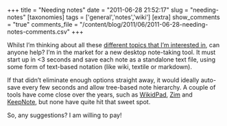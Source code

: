 +++
title = "Needing notes"
date = "2011-06-28 21:52:17"
slug = "needing-notes"
[taxonomies]
tags = ['general','notes','wiki']
[extra]
show_comments = "true"
comments_file = "/content/blog/2011/06/2011-06-28-needing-notes-comments.csv"
+++

Whilst I’m thinking about all these [different topics that I’m interested in](http://philwilson.org/blog/2011/06/keep-posting), can anyone help? I’m in the market for a new desktop note-taking tool. It must start up in &lt;3 seconds and save each note as a standalone text file, using some form of text-based notation (like wiki, textile or markdown).

If that didn’t eliminate enough options straight away, it would ideally auto-save every few seconds and allow tree-based note hierarchy. A couple of tools have come close over the years, such as [WikidPad](http://trac.wikidpad2.webfactional.com/), [Zim](http://zim-wiki.org/index.html) and [KeepNote](http://rasm.ods.org/keepnote/), but none have quite hit that sweet spot.

So, any suggestions? I am willing to pay!
